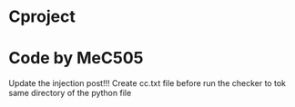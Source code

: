 # Cproject
# Code by MeC505
Update the injection post!!!
Create cc.txt file before run the checker to tok same directory of the python file
